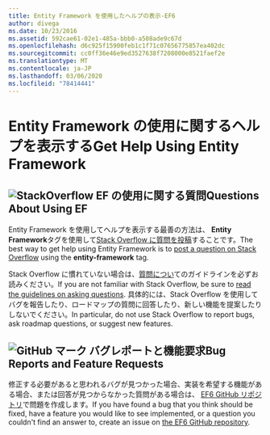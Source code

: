 ```yaml
---
title: Entity Framework を使用したヘルプの表示-EF6
author: divega
ms.date: 10/23/2016
ms.assetid: 592cae61-02e1-485a-bbb0-a508ade9c67d
ms.openlocfilehash: d6c925f15900feb1c1f71c07656775857ea402dc
ms.sourcegitcommit: cc0ff36e46e9ed3527638f7208000e8521faef2e
ms.translationtype: MT
ms.contentlocale: ja-JP
ms.lasthandoff: 03/06/2020
ms.locfileid: "78414441"
---
```

# <a name="get-help-using-entity-framework"></a><span data-ttu-id="4c21c-102">Entity Framework の使用に関するヘルプを表示する</span><span class="sxs-lookup"><span data-stu-id="4c21c-102">Get Help Using Entity Framework</span></span>
## <a name="stackoverflow-questions-about-using-ef"></a>![StackOverflow](~/ef6/media/stackoverflow.png) <span data-ttu-id="4c21c-104">EF の使用に関する質問</span><span class="sxs-lookup"><span data-stu-id="4c21c-104">Questions About Using EF</span></span>  

<span data-ttu-id="4c21c-105">Entity Framework を使用してヘルプを表示する最善の方法は、 **Entity Framework**タグを使用して[Stack Overflow に質問を投稿](https://stackoverflow.com/questions/ask)することです。</span><span class="sxs-lookup"><span data-stu-id="4c21c-105">The best way to get help using Entity Framework is to [post a question on Stack Overflow](https://stackoverflow.com/questions/ask) using the **entity-framework** tag.</span></span>  

<span data-ttu-id="4c21c-106">Stack Overflow に慣れていない場合は、[質問につい](https://stackoverflow.com/help/asking)てのガイドラインを必ずお読みください。</span><span class="sxs-lookup"><span data-stu-id="4c21c-106">If you are not familiar with Stack Overflow, be sure to [read the guidelines on asking questions](https://stackoverflow.com/help/asking).</span></span> <span data-ttu-id="4c21c-107">具体的には、Stack Overflow を使用してバグを報告したり、ロードマップの質問に回答したり、新しい機能を提案したりしないでください。</span><span class="sxs-lookup"><span data-stu-id="4c21c-107">In particular, do not use Stack Overflow to report bugs, ask roadmap questions, or suggest new features.</span></span>  

## <a name="github-mark-bug-reports-and-feature-requests"></a>![GitHub マーク](~/ef6/media/github-mark-32px.png) <span data-ttu-id="4c21c-109">バグレポートと機能要求</span><span class="sxs-lookup"><span data-stu-id="4c21c-109">Bug Reports and Feature Requests</span></span>  

<span data-ttu-id="4c21c-110">修正する必要があると思われるバグが見つかった場合、実装を希望する機能がある場合、または回答が見つからなかった質問がある場合は、 [EF6 GitHub リポジトリ](https://github.com/aspnet/EntityFramework6/issues)で問題を作成します。</span><span class="sxs-lookup"><span data-stu-id="4c21c-110">If you have found a bug that you think should be fixed, have a feature you would like to see implemented, or a question you couldn't find an answer to, create an issue on [the EF6 GitHub repository](https://github.com/aspnet/EntityFramework6/issues).</span></span>
